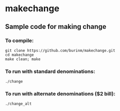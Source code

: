 # **makechange**
## Sample code for making change

### To compile:
```
git clone https://github.com/burinm/makechange.git
cd makechange
make clean; make
```

### To run with standard denominations:
```
./change
```

### To run with alternate denominations ($2 bill):
```
./change_alt
```
